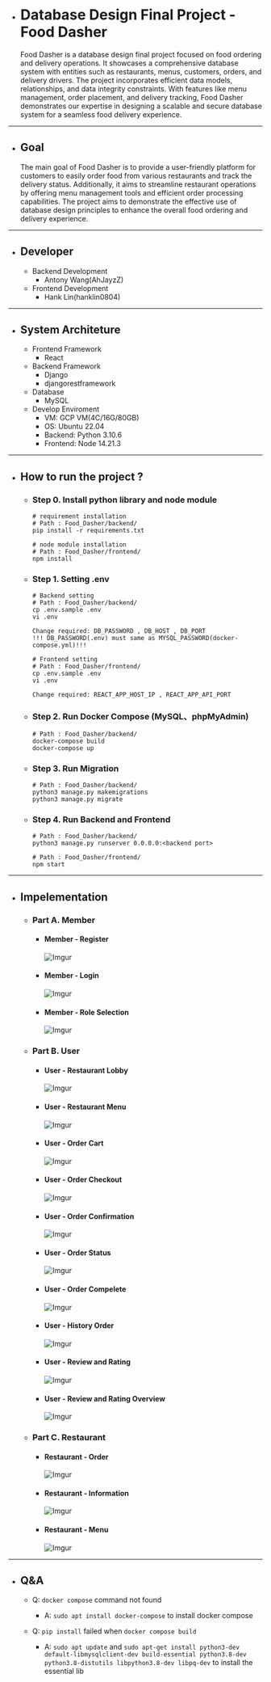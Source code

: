 - # Database Design Final Project - Food Dasher

  Food Dasher is a database design final project focused on food ordering and delivery operations. It showcases a comprehensive database system with entities such as restaurants, menus, customers, orders, and delivery drivers. The project incorporates efficient data models, relationships, and data integrity constraints. With features like menu management, order placement, and delivery tracking, Food Dasher demonstrates our expertise in designing a scalable and secure database system for a seamless food delivery experience.

---

- ## Goal

  The main goal of Food Dasher is to provide a user-friendly platform for customers to easily order food from various restaurants and track the delivery status. Additionally, it aims to streamline restaurant operations by offering menu management tools and efficient order processing capabilities. The project aims to demonstrate the effective use of database design principles to enhance the overall food ordering and delivery experience.

---

- ## Developer

  - Backend Development
    - Antony Wang(AhJayzZ)
  - Frontend Development
    - Hank Lin(hanklin0804)

---

- ## System Architeture

  - Frontend Framework
    - React
  - Backend Framework
    - Django
    - djangorestframework
  - Database
    - MySQL
  - Develop Enviroment
    - VM: GCP VM(4C/16G/80GB)
    - OS: Ubuntu 22.04
    - Backend: Python 3.10.6
    - Frontend: Node 14.21.3

---

- ## How to run the project ?

  - ### Step 0. Install python library and node module

    ```bash=
    # requirement installation
    # Path : Food_Dasher/backend/
    pip install -r requirements.txt
    ```

    ```bash=
    # node module installation
    # Path : Food_Dasher/frontend/
    npm install
    ```

  - ### Step 1. Setting .env

    ```bash=
    # Backend setting
    # Path : Food_Dasher/backend/
    cp .env.sample .env
    vi .env

    Change required: DB_PASSWORD , DB_HOST , DB_PORT
    !!! DB_PASSWORD(.env) must same as MYSQL_PASSWORD(docker-compose.yml)!!!
    ```

    ```bash=
    # Frontend setting
    # Path : Food_Dasher/frontend/
    cp .env.sample .env
    vi .env

    Change required: REACT_APP_HOST_IP , REACT_APP_API_PORT
    ```

  - ### Step 2. Run Docker Compose (MySQL、phpMyAdmin)

    ```bash=
    # Path : Food_Dasher/backend/
    docker-compose build
    docker-compose up
    ```

  - ### Step 3. Run Migration

    ```bash=
    # Path : Food_Dasher/backend/
    python3 manage.py makemigrations
    python3 manage.py migrate
    ```

  - ### Step 4. Run Backend and Frontend

    ```bash=
    # Path : Food_Dasher/backend/
    python3 manage.py runserver 0.0.0.0:<backend port>

    # Path : Food_Dasher/frontend/
    npm start
    ```

---

- ## Impelementation

  - ### Part A. Member
    - #### Member - Register
      ![Imgur](https://imgur.com/PfFeDPo.png)
    - #### Member - Login
      ![Imgur](https://imgur.com/LUQ7u5t.png)
    - #### Member - Role Selection
      ![Imgur](https://imgur.com/Rrg2Kic.png)
  - ### Part B. User
    - #### User - Restaurant Lobby
      ![Imgur](https://imgur.com/u8oLEW8.png)
    - #### User - Restaurant Menu
      ![Imgur](https://imgur.com/8uAuGqv.png)
    - #### User - Order Cart
      ![Imgur](https://imgur.com/d6zAQEJ.png)
    - #### User - Order Checkout
      ![Imgur](https://imgur.com/eh8vBBT.png)
    - #### User - Order Confirmation
      ![Imgur](https://imgur.com/HCywPhM.png)
    - #### User - Order Status
      ![Imgur](https://imgur.com/VK47zmr.png)
    - #### User - Order Compelete
      ![Imgur](https://imgur.com/hDpNFMT.png)
    - #### User - History Order
      ![Imgur](https://imgur.com/zNGNaRl.png)
    - #### User - Review and Rating
      ![Imgur](https://imgur.com/vNE41KH.png)
    - #### User - Review and Rating Overview
      ![Imgur](https://imgur.com/zfJoxOB.png)
  - ### Part C. Restaurant
    - #### Restaurant - Order
      ![Imgur](https://imgur.com/l7rVITn.png)
    - #### Restaurant - Information
      ![Imgur](https://imgur.com/IKrLV1f.png)
    - #### Restaurant - Menu
      ![Imgur](https://imgur.com/32n7ma6.png)

---

- ## Q&A

  - Q: `docker compose` command not found

    - A: `sudo apt install docker-compose` to install docker compose

  - Q: `pip install` failed when `docker compose build`
    - A: `sudo apt update` and `sudo apt-get install python3-dev default-libmysqlclient-dev build-essential python3.8-dev python3.8-distutils libpython3.8-dev libpq-dev` to install the essential lib
